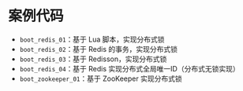 # 案例代码

- `boot_redis_01`：基于 Lua 脚本，实现分布式锁
- `boot_redis_02`：基于 Redis 的事务，实现分布式锁
- `boot_redis_03`：基于 Redisson，实现分布式锁
- `boot_redis_04`：基于 Redis 实现分布式全局唯一ID（分布式无锁实现）
- `boot_zookeeper_01`：基于 ZooKeeper 实现分布式锁
